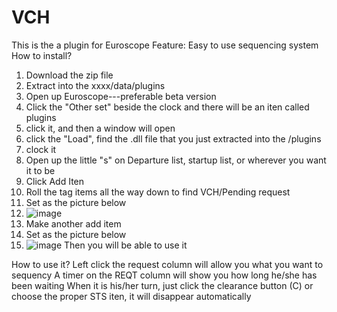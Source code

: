 # VCH
This is the a plugin for Euroscope
Feature: Easy to use sequencing system
How to install?
1. Download the zip file
2. Extract into the xxxx/data/plugins
3. Open up Euroscope---preferable beta version
4. Click the "Other set" beside the clock and there will be an iten called plugins
5. click it, and then a window will open
6. click the "Load", find the .dll file that you just extracted into the /plugins
7. clock it
8. Open up the little "s" on Departure list, startup list, or wherever you want it to be
9. Click Add Iten
10. Roll the tag items all the way down to find VCH/Pending request
11. Set as the picture below
12. ![image](https://user-images.githubusercontent.com/111409071/205294879-8c3544d9-9474-422c-ae6f-a1b6c4c774d9.png)
13. Make another add item
14. Set as the picture below
15. ![image](https://user-images.githubusercontent.com/111409071/205295005-91179dbf-01cd-47e3-b494-027f155e1c1c.png)
Then you will be able to use it

How to use it?
Left click the request column will allow you what you want to sequency
A timer on the REQT column will show you how long he/she has been waiting
When it is his/her turn, just click the clearance button (C) or choose the proper STS iten, it will disappear automatically
